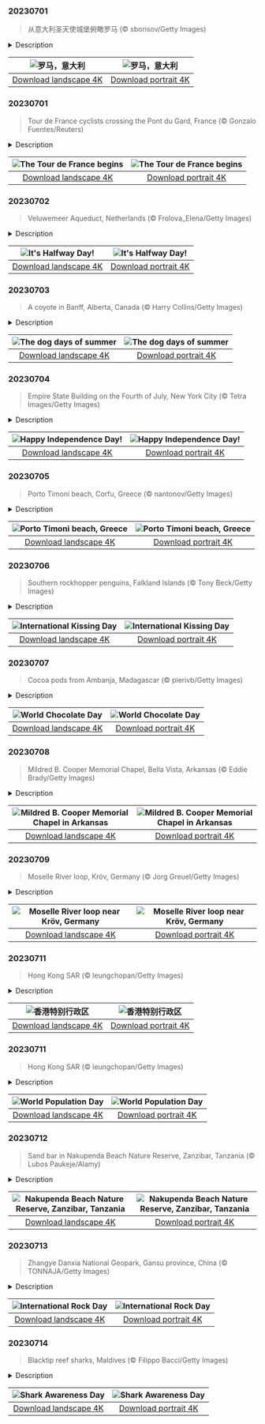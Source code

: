 

### 20230701

> 从意大利圣天使城堡俯瞰罗马 (© sborisov/Getty Images)

<details>
<summary>Description</summary>

> 今天的照片是从圣天使堡（又称哈德良陵墓）拍下的罗马美景。圣天使堡是由罗马帝国皇帝哈德良所修建，用作自己和后代的陵墓。除他之外，还有许多皇帝被葬在这里，公元217年的卡拉卡拉是最后一位。
> 
> 从中世纪到19世纪，这座建筑被改造成了保卫罗马的堡垒，梵蒂冈也因此没有落入西哥特人和汪达尔人手中。1365年左右，圣天使堡成为了教会的财产。而在意大利统一后，这座建筑最终成为了博物馆，教会也就随之失去了它的所有权。
> 
> 即使在今天，这座雄伟的建筑仍然吸引着数百万来自世界各地的游客，一直是罗马游客最多的博物馆之一。

</details>

| ![罗马，意大利](https://cn.bing.com/th?id=OHR.RomeView_ZH-CN5882212305_UHD.jpg&pid=hp&w=400&h=224&rs=1&c=4) | ![罗马，意大利](https://cn.bing.com/th?id=OHR.RomeView_ZH-CN5882212305_1080x1920.jpg&pid=hp&w=155&h=315&rs=1&c=4) |
|:---------:|:---------:|
| [Download landscape 4K](https://cn.bing.com/th?id=OHR.RomeView_ZH-CN5882212305_UHD.jpg) | [Download portrait 4K](https://cn.bing.com/th?id=OHR.RomeView_ZH-CN5882212305_1080x1920.jpg) |

### 20230701

> Tour de France cyclists crossing the Pont du Gard, France (© Gonzalo Fuentes/Reuters)

<details>
<summary>Description</summary>

> The first stage of the Tour de France, known as the Grand Départ, begins today, as the 110th edition of the world's most famous cycling race gets underway. The grueling event, first held in 1903, sees teams race more than 2,100 miles through the Pyrenees and the Alps to finish on the Champs-Élysées in Paris. The competition is divided into 21 day-long stages and while some parts stay the same, others vary from year to year. For example, our image features the Pont du Gard—an ancient Roman aqueduct bridge that was built during the first century AD—which only appeared in the 2019 race. The entire event takes place over a 23-day period, including rest days, as teams of eight cyclists compete for a cash prize and the coveted yellow jersey. For these riders, this competition is the apex of years of training and dedication. Bonne chance!
> 
> 
> 
> 

</details>

| ![The Tour de France begins](https://cn.bing.com/th?id=OHR.PelotonPont_EN-US1487303209_UHD.jpg&pid=hp&w=400&h=224&rs=1&c=4) | ![The Tour de France begins](https://cn.bing.com/th?id=OHR.PelotonPont_EN-US1487303209_1080x1920.jpg&pid=hp&w=155&h=315&rs=1&c=4) |
|:---------:|:---------:|
| [Download landscape 4K](https://cn.bing.com/th?id=OHR.PelotonPont_EN-US1487303209_UHD.jpg) | [Download portrait 4K](https://cn.bing.com/th?id=OHR.PelotonPont_EN-US1487303209_1080x1920.jpg) |

### 20230702

> Veluwemeer Aqueduct, Netherlands (© Frolova_Elena/Getty Images)

<details>
<summary>Description</summary>

> Today is Halfway Day, which means we are halfway through 2023! Halfway Day begins at noon on July 2 during a regular 365-day year, and at midnight on July 2 during a leap year—so this year, we're celebrating at lunchtime.
> 
> Dutch engineers don’t do things by halves. Pictured here is the Veluwemeer Aqueduct in the Netherlands. The project, completed in 2002, used an unusual engineering approach. Rather than a drawbridge or ferry to get cars over Lake Veluwemeer, engineers instead built this 'water bridge' to carry boats across the road. The N302 is a busy highway connecting the mainland to the province of Flevoland, and thanks to this design, both road and waterborne traffic can keep flowing freely. The aqueduct also has pedestrian crossings on both sides, so everyone benefits. No half measures were taken in designing an eye-catching transport solution that works for everyone.
> 
> 

</details>

| ![It's Halfway Day!](https://cn.bing.com/th?id=OHR.HalfwayBoats_EN-US9913306071_UHD.jpg&pid=hp&w=400&h=224&rs=1&c=4) | ![It's Halfway Day!](https://cn.bing.com/th?id=OHR.HalfwayBoats_EN-US9913306071_1080x1920.jpg&pid=hp&w=155&h=315&rs=1&c=4) |
|:---------:|:---------:|
| [Download landscape 4K](https://cn.bing.com/th?id=OHR.HalfwayBoats_EN-US9913306071_UHD.jpg) | [Download portrait 4K](https://cn.bing.com/th?id=OHR.HalfwayBoats_EN-US9913306071_1080x1920.jpg) |

### 20230703

> A coyote in Banff, Alberta, Canada (© Harry Collins/Getty Images)

<details>
<summary>Description</summary>

> Is it hot enough for you? Chances are it is, as we get into what are typically the hottest months of the year in the Northern Hemisphere, thanks to the tilt of the Earth angling more towards the sun in summer. You may have heard this sweltering period called the dog days of summer, though that name doesn't come from hot dogs or panting pooches. Rather it comes from Sirius, the Dog Star, which becomes visible above the eastern horizon at daybreak during the summer. Sirius is the brightest star in the night sky, and is part of Canis Major, not to be confused with the Canis latrans, or coyote, in today's image, who is just trying to beat the heat.
> 
> 
> 
> 

</details>

| ![The dog days of summer](https://cn.bing.com/th?id=OHR.CoyoteBanff_EN-US9716853560_UHD.jpg&pid=hp&w=400&h=224&rs=1&c=4) | ![The dog days of summer](https://cn.bing.com/th?id=OHR.CoyoteBanff_EN-US9716853560_1080x1920.jpg&pid=hp&w=155&h=315&rs=1&c=4) |
|:---------:|:---------:|
| [Download landscape 4K](https://cn.bing.com/th?id=OHR.CoyoteBanff_EN-US9716853560_UHD.jpg) | [Download portrait 4K](https://cn.bing.com/th?id=OHR.CoyoteBanff_EN-US9716853560_1080x1920.jpg) |

### 20230704

> Empire State Building on the Fourth of July, New York City (© Tetra Images/Getty Images)

<details>
<summary>Description</summary>

> Break out the BBQ and unfurl your flags, Independence Day is here! Founding Father John Adams wrote to his wife, Abigail, that he believed the holiday would be celebrated with parades, sports, shows, and illuminations. After 247 years, Americans are keeping those traditions alive, though not on the date that Adams anticipated. The Second Continental Congress voted to approve the independence of the United States of America on July 2, 1776, but formally adopted the Declaration of Independence on July 4. That date, enshrined on the Declaration document, became the one we observe today. If you're looking for a grand way to celebrate, journey to New York City for views of their annual fireworks show and the Empire State Building lit up to match in red, white, and blue.
> 
> 
> 
> 

</details>

| ![Happy Independence Day!](https://cn.bing.com/th?id=OHR.EmpireFourth_EN-US1852348146_UHD.jpg&pid=hp&w=400&h=224&rs=1&c=4) | ![Happy Independence Day!](https://cn.bing.com/th?id=OHR.EmpireFourth_EN-US1852348146_1080x1920.jpg&pid=hp&w=155&h=315&rs=1&c=4) |
|:---------:|:---------:|
| [Download landscape 4K](https://cn.bing.com/th?id=OHR.EmpireFourth_EN-US1852348146_UHD.jpg) | [Download portrait 4K](https://cn.bing.com/th?id=OHR.EmpireFourth_EN-US1852348146_1080x1920.jpg) |

### 20230705

> Porto Timoni beach, Corfu, Greece (© nantonov/Getty Images)

<details>
<summary>Description</summary>

> Porto Timoni beach, in Corfu, Greece, is a hidden gem reached either by boat, or by hiking from the historic village of Afionas. Those who make the journey are rewarded with two stunning coves, offering a unique double-beach experience. With clear turquoise waters and dramatic cliffs, Porto Timoni presents a picturesque coastal panorama. Surrounding the beach, lush olive groves and cypress trees add to its charm. Greek islands like Corfu may seem timeless and ancient but they are relatively new in the history of Earth. A leading theory is that around 5.3 million years ago, a great flood poured in between Africa and Europe from the Atlantic Ocean, an event called the Zanclean flood. Lakes became oceans and what were previously mountaintops became islands.
> 
> 
> 
> 

</details>

| ![Porto Timoni beach, Greece](https://cn.bing.com/th?id=OHR.CorfuBeach_EN-US1955770867_UHD.jpg&pid=hp&w=400&h=224&rs=1&c=4) | ![Porto Timoni beach, Greece](https://cn.bing.com/th?id=OHR.CorfuBeach_EN-US1955770867_1080x1920.jpg&pid=hp&w=155&h=315&rs=1&c=4) |
|:---------:|:---------:|
| [Download landscape 4K](https://cn.bing.com/th?id=OHR.CorfuBeach_EN-US1955770867_UHD.jpg) | [Download portrait 4K](https://cn.bing.com/th?id=OHR.CorfuBeach_EN-US1955770867_1080x1920.jpg) |

### 20230706

> Southern rockhopper penguins, Falkland Islands (© Tony Beck/Getty Images)

<details>
<summary>Description</summary>

> This photograph captures a heartwarming moment between two southern rockhopper penguins, the perfect image for International Kissing Day. Why do we kiss? Well, dozens of cultures don't kiss on the lips at all. For those that do, theories range widely, from the chemical reactions in the brain, to ancient ancestral parents chewing food for their children, to simply smelling each other. Of course, no scientific explanation can capture the magic of a shared kiss. Perhaps that's why artists including Prince, Faith Hill, and Hall & Oates have all had chart-toppers about lip-locking; they have found a way to put an indescribable feeling into words.
> 
> 
> 
> 

</details>

| ![International Kissing Day](https://cn.bing.com/th?id=OHR.KissingPenguins_EN-US9934274722_UHD.jpg&pid=hp&w=400&h=224&rs=1&c=4) | ![International Kissing Day](https://cn.bing.com/th?id=OHR.KissingPenguins_EN-US9934274722_1080x1920.jpg&pid=hp&w=155&h=315&rs=1&c=4) |
|:---------:|:---------:|
| [Download landscape 4K](https://cn.bing.com/th?id=OHR.KissingPenguins_EN-US9934274722_UHD.jpg) | [Download portrait 4K](https://cn.bing.com/th?id=OHR.KissingPenguins_EN-US9934274722_1080x1920.jpg) |

### 20230707

> Cocoa pods from Ambanja, Madagascar (© pierivb/Getty Images)

<details>
<summary>Description</summary>

> Happy World Chocolate Day! Hidden inside these colorful pods are cocoa seeds, or beans, which will be fermented, roasted, and ground on their way to being turned into chocolate, a sweet treat with a worldwide fanbase.
> 
> Chocolate has a fascinating history. Its origins can be traced back to the Indigenous Olmec people of Mesoamerica, who dried and fermented the seeds of the cacao tree to create an unsweetened alcoholic beverage. The solid chocolate bars we love today came much later, in the 19th century, when J.S. Fry and Sons put them into production. The company created its first solid bar in 1847, closely followed in 1849 by rival firm Cadbury. Things snowballed from there and today, we are spoiled for choice. So, whether you prefer the creamy sweetness of milk chocolate, or the bitterness of super dark chocolate, today is the perfect time to indulge yourself in this delicious confection.
> 
> 

</details>

| ![World Chocolate Day](https://cn.bing.com/th?id=OHR.CocoaPods_EN-US2252740906_UHD.jpg&pid=hp&w=400&h=224&rs=1&c=4) | ![World Chocolate Day](https://cn.bing.com/th?id=OHR.CocoaPods_EN-US2252740906_1080x1920.jpg&pid=hp&w=155&h=315&rs=1&c=4) |
|:---------:|:---------:|
| [Download landscape 4K](https://cn.bing.com/th?id=OHR.CocoaPods_EN-US2252740906_UHD.jpg) | [Download portrait 4K](https://cn.bing.com/th?id=OHR.CocoaPods_EN-US2252740906_1080x1920.jpg) |

### 20230708

> Mildred B. Cooper Memorial Chapel, Bella Vista, Arkansas (© Eddie Brady/Getty Images)

<details>
<summary>Description</summary>

> The Mildred B. Cooper Memorial Chapel in Bella Vista, Arkansas, is one of the most charming buildings in the country. Constructed in 1988 and named for a beloved community member whose husband commissioned it, this chapel was designed by E. Fay Jones, an architect known for his wooden creations. Its unique design seamlessly blends modernist principles with nature's splendor, resulting in a harmonious space which blends with its natural setting. Surrounded by lush trees, with sunlight filtering in through the huge glass windows, the chapel serves as a perfect sanctuary for contemplation and prayer. It also stands as a powerful testament to the ability of architecture to inspire and uplift the human spirit.
> 
> 
> 
> 

</details>

| ![Mildred B. Cooper Memorial Chapel in Arkansas](https://cn.bing.com/th?id=OHR.CooperChapel_EN-US2412561000_UHD.jpg&pid=hp&w=400&h=224&rs=1&c=4) | ![Mildred B. Cooper Memorial Chapel in Arkansas](https://cn.bing.com/th?id=OHR.CooperChapel_EN-US2412561000_1080x1920.jpg&pid=hp&w=155&h=315&rs=1&c=4) |
|:---------:|:---------:|
| [Download landscape 4K](https://cn.bing.com/th?id=OHR.CooperChapel_EN-US2412561000_UHD.jpg) | [Download portrait 4K](https://cn.bing.com/th?id=OHR.CooperChapel_EN-US2412561000_1080x1920.jpg) |

### 20230709

> Moselle River loop, Kröv, Germany (© Jorg Greuel/Getty Images)

<details>
<summary>Description</summary>

> The Moselle River, a tributary of the powerful Rhine, meanders through the landscapes of France, Luxembourg, and Germany. Along the way, it carves out valleys of breathtaking natural beauty, dotted with towns and historic landmarks. Lush, sun-drenched vineyards cling to the steep slopes overlooking the river, producing some of the finest wines in the world, including riesling, pinot blanc, and pinot gris, to name a few. The river's gentle flow and sparkling waters invite visitors to embark on leisurely cruises or peaceful walks along its shores. The Moselle creates a haven for nature lovers, wine enthusiasts, and history buffs alike.
> 
> 
> 
> 

</details>

| ![Moselle River loop near Kröv, Germany](https://cn.bing.com/th?id=OHR.MoselleRiver_EN-US2499319157_UHD.jpg&pid=hp&w=400&h=224&rs=1&c=4) | ![Moselle River loop near Kröv, Germany](https://cn.bing.com/th?id=OHR.MoselleRiver_EN-US2499319157_1080x1920.jpg&pid=hp&w=155&h=315&rs=1&c=4) |
|:---------:|:---------:|
| [Download landscape 4K](https://cn.bing.com/th?id=OHR.MoselleRiver_EN-US2499319157_UHD.jpg) | [Download portrait 4K](https://cn.bing.com/th?id=OHR.MoselleRiver_EN-US2499319157_1080x1920.jpg) |

### 20230711

> Hong Kong SAR (© leungchopan/Getty Images)

<details>
<summary>Description</summary>

> 三十六年前的今天，世界迎来了第 50 亿人口。 现在地球人口已经达到 80 亿，而且还在不断增加，这个问题继续存在：我们会用完空间、食物和其他必要的资源吗？ 在今天，我们可以反思地球能够维持多少生命，以及我们个人和集体的生活如何影响我们的地方、国家和全球环境。
> 
> 
> 
> 

</details>

| ![香港特别行政区](https://cn.bing.com/th?id=OHR.WorldPopDay_ZH-CN7074706912_UHD.jpg&pid=hp&w=400&h=224&rs=1&c=4) | ![香港特别行政区](https://cn.bing.com/th?id=OHR.WorldPopDay_ZH-CN7074706912_1080x1920.jpg&pid=hp&w=155&h=315&rs=1&c=4) |
|:---------:|:---------:|
| [Download landscape 4K](https://cn.bing.com/th?id=OHR.WorldPopDay_ZH-CN7074706912_UHD.jpg) | [Download portrait 4K](https://cn.bing.com/th?id=OHR.WorldPopDay_ZH-CN7074706912_1080x1920.jpg) |

### 20230711

> Hong Kong SAR (© leungchopan/Getty Images)

<details>
<summary>Description</summary>

> On July 11, 1987, the world is thought to have welcomed its 5-billionth person. Thirty-six years later, our population has reached 8 billion and is still rising. World Population Day, established by the UN, is a day to reflect on how much life Earth can sustain, and how our lives impact our environment.
> 
> Pictured here is Hong Kong, a city recognized as one of the world's most densely populated areas, with approximately 17,582 people per square mile. Though Hong Kong has a low birth rate, the density remains high as people live longer thanks to improvements in healthcare, a contributing factor to population increases worldwide. While this colorful night scene might appear glamorous, it is also an example of light pollution, which can disrupt ecosystems and affect our health—one of humanity's many impacts on the world around us.
> 
> 

</details>

| ![World Population Day](https://cn.bing.com/th?id=OHR.WorldPopDay_EN-US3018429136_UHD.jpg&pid=hp&w=400&h=224&rs=1&c=4) | ![World Population Day](https://cn.bing.com/th?id=OHR.WorldPopDay_EN-US3018429136_1080x1920.jpg&pid=hp&w=155&h=315&rs=1&c=4) |
|:---------:|:---------:|
| [Download landscape 4K](https://cn.bing.com/th?id=OHR.WorldPopDay_EN-US3018429136_UHD.jpg) | [Download portrait 4K](https://cn.bing.com/th?id=OHR.WorldPopDay_EN-US3018429136_1080x1920.jpg) |

### 20230712

> Sand bar in Nakupenda Beach Nature Reserve, Zanzibar, Tanzania (© Lubos Paukeje/Alamy)

<details>
<summary>Description</summary>

> Off the west coast of Zanzibar, the Nakupenda Beach Nature Reserve sits on a small, sandy island. Surrounded by the Indian Ocean, this sand bar is a popular destination with tourists looking to soak up the sun's rays on its white sands. Plentiful marine life here creates a vibrant underwater world that is perfect for snorkeling. The islands of Tanzania are home to an array of wildlife like the Pemba scops owl and the African fish eagle. To the north of Nakupenda, there is a giant tortoise sanctuary on Changuu Island, while their sea turtle cousins swim in the surrounding waters.
> 
> 
> 
> 

</details>

| ![Nakupenda Beach Nature Reserve, Zanzibar, Tanzania](https://cn.bing.com/th?id=OHR.NakupendaBeach_EN-US3130365422_UHD.jpg&pid=hp&w=400&h=224&rs=1&c=4) | ![Nakupenda Beach Nature Reserve, Zanzibar, Tanzania](https://cn.bing.com/th?id=OHR.NakupendaBeach_EN-US3130365422_1080x1920.jpg&pid=hp&w=155&h=315&rs=1&c=4) |
|:---------:|:---------:|
| [Download landscape 4K](https://cn.bing.com/th?id=OHR.NakupendaBeach_EN-US3130365422_UHD.jpg) | [Download portrait 4K](https://cn.bing.com/th?id=OHR.NakupendaBeach_EN-US3130365422_1080x1920.jpg) |

### 20230713

> Zhangye Danxia National Geopark, Gansu province, China (© TONNAJA/Getty Images)

<details>
<summary>Description</summary>

> International Rock Day, on July 13, celebrates these hardy heroes, which have played a big part in human history since at least the Stone Age. They served as humanity's first tools and as nature's journals, protecting ancient fossils and documenting changes caused by geological processes.
> 
> Our homepage image shows Zhangye National Geopark's Rainbow Mountains in China, an incredible landscape created over millions of years. Those colorful layers are formed of sedimentary sandstone rock. Iron oxide gave the rock its predominately rusty hue, while other oxides tinted the various layers brown, yellow, and green. Sandstone and minerals that were once layered on top of each other were lifted and distorted by tectonic movement, revealing those colorful stripes. And that is not the end of this geological tale. This unique landscape continues to change, as wind and water erosion sculpts new pillars and ravines. No matter what your favorite category of rock is—metamorphic, sedimentary, or igneous—rocks of every kind helped build the world we live in today.
> 
> 

</details>

| ![International Rock Day](https://cn.bing.com/th?id=OHR.ZhangyeGeopark_EN-US3229882052_UHD.jpg&pid=hp&w=400&h=224&rs=1&c=4) | ![International Rock Day](https://cn.bing.com/th?id=OHR.ZhangyeGeopark_EN-US3229882052_1080x1920.jpg&pid=hp&w=155&h=315&rs=1&c=4) |
|:---------:|:---------:|
| [Download landscape 4K](https://cn.bing.com/th?id=OHR.ZhangyeGeopark_EN-US3229882052_UHD.jpg) | [Download portrait 4K](https://cn.bing.com/th?id=OHR.ZhangyeGeopark_EN-US3229882052_1080x1920.jpg) |

### 20230714

> Blacktip reef sharks, Maldives (© Filippo Bacci/Getty Images)

<details>
<summary>Description</summary>

> Today, on Shark Awareness Day, let's dive into the ocean's depths to meet our finned friends. It's believed that sharks have been cruising the oceans for at least 420 million years. Today’s homepage shows blacktip reef sharks, hunting in a group in the waters around the Maldives, one of more than 500 species of shark, each uniquely adapted to its habitat. From the graceful hammerhead with its panoramic vision to the fastest species, the sleek mako, shark species are diverse, but a third face extinction. Among threats are unregulated fishing and abandoned nets as well as demand for shark fins. They have a fearsome reputation but are the victims of myths and misconceptions that paint them as mindless killing machines. Today, let's celebrate these magnificent creatures, a key part of healthy marine ecosystems, by advocating for their conservation.
> 
> 
> 
> 

</details>

| ![Shark Awareness Day](https://cn.bing.com/th?id=OHR.BlacktipSharks_EN-US9224288033_UHD.jpg&pid=hp&w=400&h=224&rs=1&c=4) | ![Shark Awareness Day](https://cn.bing.com/th?id=OHR.BlacktipSharks_EN-US9224288033_1080x1920.jpg&pid=hp&w=155&h=315&rs=1&c=4) |
|:---------:|:---------:|
| [Download landscape 4K](https://cn.bing.com/th?id=OHR.BlacktipSharks_EN-US9224288033_UHD.jpg) | [Download portrait 4K](https://cn.bing.com/th?id=OHR.BlacktipSharks_EN-US9224288033_1080x1920.jpg) |